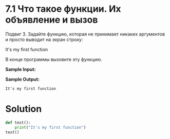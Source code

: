 # 7.1 Что такое функции. Их объявление и вызов

Подвиг 3. Задайте функцию, которая не принимает никаких аргументов и просто выводит на экран строку:

It's my first function

В конце программы вызовите эту функцию.

**Sample Input:**

**Sample Output:**

```
It's my first function
```

# Solution

```python
def text():
    print("It's my first function")
text()
```